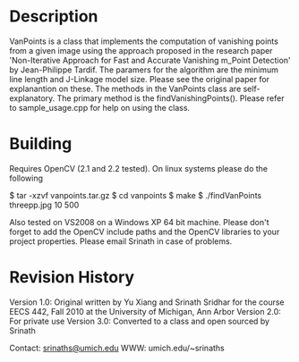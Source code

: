 Description
===============
VanPoints is a class that implements the computation of vanishing points from a
given image using the approach proposed in the research paper 'Non-Iterative
Approach for Fast and Accurate Vanishing m_Point Detection' by Jean-Philippe
Tardif. The paramers for the algorithm are the minimum line length and J-Linkage
model size. Please see the original paper for explanantion on these. The methods
in the VanPoints class are self-explanatory. The primary method is the
findVanishingPoints(). Please refer to sample_usage.cpp for help on using the
class.


Building
===============
Requires OpenCV (2.1 and 2.2 tested). On linux systems please do the following

$ tar -xzvf vanpoints.tar.gz
$ cd vanpoints
$ make
$ ./findVanPoints threepp.jpg 10 500

Also tested on VS2008 on a Windows XP 64 bit machine. Please don't forget to add
the OpenCV include paths and the OpenCV libraries to your project properties.
Please email Srinath in case of problems.


Revision History
==============================

Version 1.0: Original written by Yu Xiang and Srinath Sridhar for the course
						 EECS 442, Fall 2010 at the University of Michigan, Ann Arbor
Version 2.0: For private use
Version 3.0: Converted to a class and open sourced by Srinath

Contact: srinaths@umich.edu
WWW: umich.edu/~srinaths


